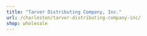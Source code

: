 ```yaml
---
title: "Tarver Distributing Company, Inc."
url: /charleston/tarver-distributing-company-inc/
shop: wholesale
---
```

